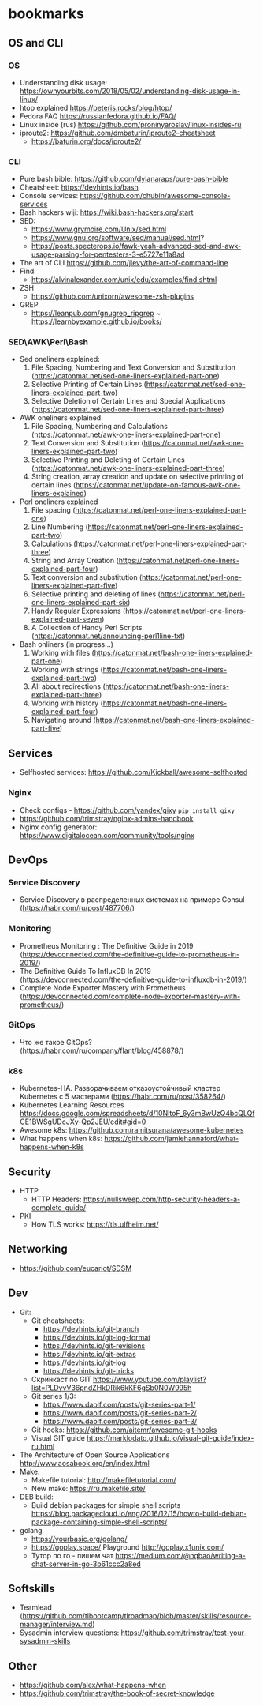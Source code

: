 # bookmarks

## OS and CLI

### OS
- Understanding disk usage: https://ownyourbits.com/2018/05/02/understanding-disk-usage-in-linux/
- htop explained https://peteris.rocks/blog/htop/
- Fedora FAQ https://russianfedora.github.io/FAQ/
- Linux inside (rus) https://github.com/proninyaroslav/linux-insides-ru
- iproute2: https://github.com/dmbaturin/iproute2-cheatsheet
  - https://baturin.org/docs/iproute2/

### CLI
- Pure bash bible: https://github.com/dylanaraps/pure-bash-bible
- Cheatsheet: https://devhints.io/bash
- Console services: https://github.com/chubin/awesome-console-services
- Bash hackers wiji: https://wiki.bash-hackers.org/start
- SED:
  - https://www.grymoire.com/Unix/sed.html
  - https://www.gnu.org/software/sed/manual/sed.html?
  - https://posts.specterops.io/fawk-yeah-advanced-sed-and-awk-usage-parsing-for-pentesters-3-e5727e11a8ad
- The art of CLI https://github.com/jlevy/the-art-of-command-line
- Find:
  - https://alvinalexander.com/unix/edu/examples/find.shtml
- ZSH
    - https://github.com/unixorn/awesome-zsh-plugins
- GREP
    - https://leanpub.com/gnugrep_ripgrep ~ https://learnbyexample.github.io/books/

### SED\AWK\Perl\Bash
- Sed oneliners explained:
    1. File Spacing, Numbering and Text Conversion and Substitution (https://catonmat.net/sed-one-liners-explained-part-one)
    2. Selective Printing of Certain Lines (https://catonmat.net/sed-one-liners-explained-part-two)
    3. Selective Deletion of Certain Lines and Special Applications (https://catonmat.net/sed-one-liners-explained-part-three)
 - AWK oneliners explained:
    1. File Spacing, Numbering and Calculations (https://catonmat.net/awk-one-liners-explained-part-one)
    2. Text Conversion and Substitution (https://catonmat.net/awk-one-liners-explained-part-two)
    3. Selective Printing and Deleting of Certain Lines (https://catonmat.net/awk-one-liners-explained-part-three)
    4. String creation, array creation and update on selective printing of certain lines (https://catonmat.net/update-on-famous-awk-one-liners-explained)
 - Perl oneliners explained
    1. File spacing (https://catonmat.net/perl-one-liners-explained-part-one)
    2. Line Numbering (https://catonmat.net/perl-one-liners-explained-part-two)
    3. Calculations (https://catonmat.net/perl-one-liners-explained-part-three)
    4. String and Array Creation (https://catonmat.net/perl-one-liners-explained-part-four)
    5. Text conversion and substitution (https://catonmat.net/perl-one-liners-explained-part-five)
    6. Selective printing and deleting of lines (https://catonmat.net/perl-one-liners-explained-part-six)
    7. Handy Regular Expressions (https://catonmat.net/perl-one-liners-explained-part-seven)
    8. A Collection of Handy Perl Scripts (https://catonmat.net/announcing-perl1line-txt)
 - Bash onliners (in progress...)
    1. Working with files (https://catonmat.net/bash-one-liners-explained-part-one)
    2. Working with strings (https://catonmat.net/bash-one-liners-explained-part-two)
    3. All about redirections (https://catonmat.net/bash-one-liners-explained-part-three)
    4. Working with history (https://catonmat.net/bash-one-liners-explained-part-four)
    5. Navigating around (https://catonmat.net/bash-one-liners-explained-part-five)

## Services
- Selfhosted services: https://github.com/Kickball/awesome-selfhosted
### Nginx
- Check configs - https://github.com/yandex/gixy `pip install gixy`
- https://github.com/trimstray/nginx-admins-handbook
- Nginx config generator: https://www.digitalocean.com/community/tools/nginx

## DevOps
### Service Discovery
- Service Discovery в распределенных системах на примере Consul (https://habr.com/ru/post/487706/)

### Monitoring
- Prometheus Monitoring : The Definitive Guide in 2019 (https://devconnected.com/the-definitive-guide-to-prometheus-in-2019/)
- The Definitive Guide To InfluxDB In 2019 (https://devconnected.com/the-definitive-guide-to-influxdb-in-2019/)
- Complete Node Exporter Mastery with Prometheus (https://devconnected.com/complete-node-exporter-mastery-with-prometheus/)

### GitOps
-  Что же такое GitOps?  (https://habr.com/ru/company/flant/blog/458878/)

### k8s
- Kubernetes-HA. Разворачиваем отказоустойчивый кластер Kubernetes c 5 мастерами (https://habr.com/ru/post/358264/)
- Kubernetes Learning Resources https://docs.google.com/spreadsheets/d/10NltoF_6y3mBwUzQ4bcQLQfCE1BWSgUDcJXy-Qp2JEU/edit#gid=0
- Awesome k8s: https://github.com/ramitsurana/awesome-kubernetes
- What happens when k8s: https://github.com/jamiehannaford/what-happens-when-k8s

## Security
- HTTP
    - HTTP Headers: https://nullsweep.com/http-security-headers-a-complete-guide/
- PKI
    - How TLS works: https://tls.ulfheim.net/

## Networking
- https://github.com/eucariot/SDSM

## Dev
- Git:
    - Git cheatsheets:
        - https://devhints.io/git-branch
        - https://devhints.io/git-log-format
        - https://devhints.io/git-revisions
        - https://devhints.io/git-extras
        - https://devhints.io/git-log
        - https://devhints.io/git-tricks
    - Скринкаст по GIT https://www.youtube.com/playlist?list=PLDyvV36pndZHkDRik6kKF6gSb0N0W995h
    - Git series 1/3:
        - https://www.daolf.com/posts/git-series-part-1/
        - https://www.daolf.com/posts/git-series-part-2/
        - https://www.daolf.com/posts/git-series-part-3/
    - Git hooks: https://github.com/aitemr/awesome-git-hooks
    - Visual GIT guide https://marklodato.github.io/visual-git-guide/index-ru.html
- The Architecture of Open Source Applications http://www.aosabook.org/en/index.html
- Make:
    - Makefile tutorial: http://makefiletutorial.com/
    - New make: https://ru.makefile.site/
- DEB build:
    - Build debian packages for simple shell scripts https://blog.packagecloud.io/eng/2016/12/15/howto-build-debian-package-containing-simple-shell-scripts/
- golang
    - https://yourbasic.org/golang/
    - https://goplay.space/ Playground http://goplay.x1unix.com/
    - Тутор по го - пишем чат https://medium.com/@nqbao/writing-a-chat-server-in-go-3b61ccc2a8ed

## Softskills
- Teamlead (https://github.com/tlbootcamp/tlroadmap/blob/master/skills/resource-manager/interview.md)
- Sysadmin interview questions: https://github.com/trimstray/test-your-sysadmin-skills

## Other
- https://github.com/alex/what-happens-when
- https://github.com/trimstray/the-book-of-secret-knowledge

